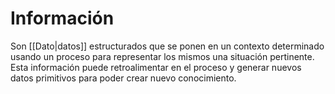 # Información
Son [[Dato|datos]] estructurados que se ponen en un contexto determinado usando un proceso para representar los mismos una situación pertinente.  Esta información puede retroalimentar en el proceso y generar nuevos datos primitivos para poder crear nuevo conocimiento. 



